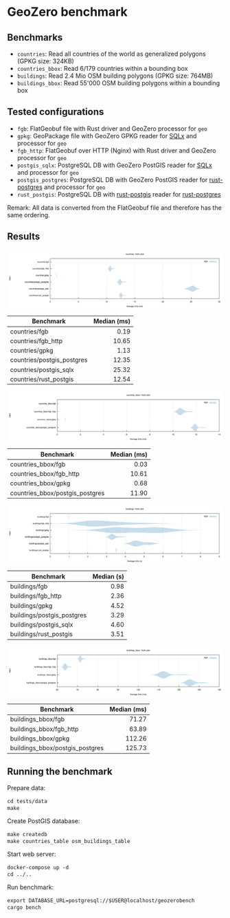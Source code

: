 # GeoZero benchmark

## Benchmarks

* `countries`: Read all countries of the world as generalized polygons (GPKG size: 324KB)
* `countries_bbox`: Read 6/179 countries within a bounding box
* `buildings`: Read 2.4 Mio OSM building polygons (GPKG size: 764MB)
* `buildings_bbox`: Read 55'000 OSM building polygons within a bounding box

## Tested configurations

*  `fgb`: FlatGeobuf file with Rust driver and GeoZero processor for `geo`
*  `gpkg`: GeoPackage file with GeoZero GPKG reader for [SQLx](https://github.com/launchbadge/sqlx) and processor for `geo`
*  `fgb_http`: FlatGeobuf over HTTP (Nginx) with Rust driver and GeoZero processor for `geo`
*  `postgis_sqlx`: PostgreSQL DB with GeoZero PostGIS reader for [SQLx](https://github.com/launchbadge/sqlx) and processor for `geo`
*  `postgis_postgres`: PostgreSQL DB with GeoZero PostGIS reader for [rust-postgres](https://github.com/sfackler/rust-postgres) and processor for `geo`
*  `rust_postgis`: PostgreSQL DB with [rust-postgis](https://github.com/andelf/rust-postgis) reader for [rust-postgres](https://github.com/sfackler/rust-postgres)

Remark: All data is converted from the FlatGeobuf file and therefore has the same ordering.

## Results

![countries](./results/200615/countries/violin.svg)

| Benchmark | Median (ms) |
| --------- | ----------: |
| countries/fgb | 0.19 |
| countries/fgb_http | 10.65 |
| countries/gpkg | 1.13 |
| countries/postgis_postgres | 12.35 |
| countries/postgis_sqlx | 25.32 |
| countries/rust_postgis | 12.54 |

![countries_bbox](./results/200615/countries_bbox/violin.svg)

| Benchmark | Median (ms) |
| --------- | ----------: |
| countries_bbox/fgb | 0.03 |
| countries_bbox/fgb_http | 10.61 |
| countries_bbox/gpkg | 0.68 |
| countries_bbox/postgis_postgres | 11.90 |

![buildings](./results/200615/buildings/violin.svg)

| Benchmark | Median (s) |
| --------- | ---------: |
| buildings/fgb | 0.98 |
| buildings/fgb_http | 2.36 |
| buildings/gpkg | 4.52 |
| buildings/postgis_postgres | 3.29 |
| buildings/postgis_sqlx | 4.60 |
| buildings/rust_postgis | 3.51 |

![buildings_bbox](./results/200615/buildings_bbox/violin.svg)

| Benchmark | Median (ms) |
| --------- | ----------: |
| buildings_bbox/fgb | 71.27 |
| buildings_bbox/fgb_http | 63.89 |
| buildings_bbox/gpkg | 112.26 |
| buildings_bbox/postgis_postgres | 125.73 |

## Running the benchmark

Prepare data:

    cd tests/data
    make

Create PostGIS database:

    make createdb
    make countries_table osm_buildings_table

Start web server:

    docker-compose up -d
    cd ../..

Run benchmark:

    export DATABASE_URL=postgresql://$USER@localhost/geozerobench
    cargo bench
